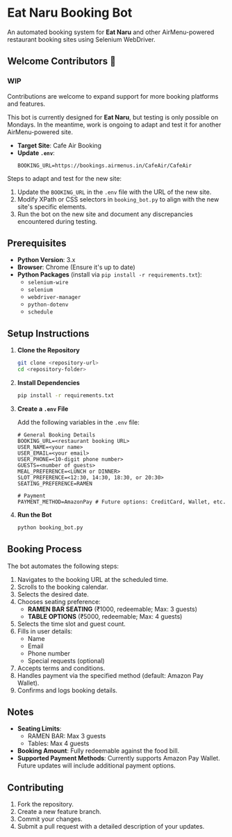 

# Eat Naru Booking Bot

An automated booking system for **Eat Naru** and other AirMenu-powered restaurant booking sites using Selenium WebDriver.

## Welcome Contributors 🎉
### WIP
Contributions are welcome to expand support for more booking platforms and features.


This bot is currently designed for **Eat Naru**, but testing is only possible on Mondays. In the meantime, work is ongoing to adapt and test it for another AirMenu-powered site.

- **Target Site**: Cafe Air Booking  
- **Update `.env`**:  
  ```env
  BOOKING_URL=https://bookings.airmenus.in/CafeAir/CafeAir
  ```

Steps to adapt and test for the new site:

1. Update the `BOOKING_URL` in the `.env` file with the URL of the new site.
2. Modify XPath or CSS selectors in `booking_bot.py` to align with the new site's specific elements.
3. Run the bot on the new site and document any discrepancies encountered during testing.


## Prerequisites

- **Python Version**: 3.x
- **Browser**: Chrome (Ensure it's up to date)
- **Python Packages** (install via `pip install -r requirements.txt`):
  - `selenium-wire`
  - `selenium`
  - `webdriver-manager`
  - `python-dotenv`
  - `schedule`



## Setup Instructions

1. **Clone the Repository**
   ```bash
   git clone <repository-url>
   cd <repository-folder>
   ```

2. **Install Dependencies**
   ```bash
   pip install -r requirements.txt
   ```

3. **Create a `.env` File**

   Add the following variables in the `.env` file:

   ```env
   # General Booking Details
   BOOKING_URL=<restaurant booking URL>
   USER_NAME=<your name>
   USER_EMAIL=<your email>
   USER_PHONE=<10-digit phone number>
   GUESTS=<number of guests>
   MEAL_PREFERENCE=<LUNCH or DINNER>
   SLOT_PREFERENCE=<12:30, 14:30, 18:30, or 20:30>
   SEATING_PREFERENCE=RAMEN

   # Payment
   PAYMENT_METHOD=AmazonPay # Future options: CreditCard, Wallet, etc.
   ```

4. **Run the Bot**
   ```bash
   python booking_bot.py
   ```


## Booking Process

The bot automates the following steps:

1. Navigates to the booking URL at the scheduled time.
2. Scrolls to the booking calendar.
3. Selects the desired date.
4. Chooses seating preference:
   - **RAMEN BAR SEATING** (₹1000, redeemable; Max: 3 guests)
   - **TABLE OPTIONS** (₹5000, redeemable; Max: 4 guests)
5. Selects the time slot and guest count.
6. Fills in user details:
   - Name
   - Email
   - Phone number
   - Special requests (optional)
7. Accepts terms and conditions.
8. Handles payment via the specified method (default: Amazon Pay Wallet).
9. Confirms and logs booking details.


## Notes

- **Seating Limits**:
  - RAMEN BAR: Max 3 guests
  - Tables: Max 4 guests
- **Booking Amount**: Fully redeemable against the food bill.
- **Supported Payment Methods**: Currently supports Amazon Pay Wallet. Future updates will include additional payment options.


## Contributing

1. Fork the repository.
2. Create a new feature branch.
3. Commit your changes.
4. Submit a pull request with a detailed description of your updates.

